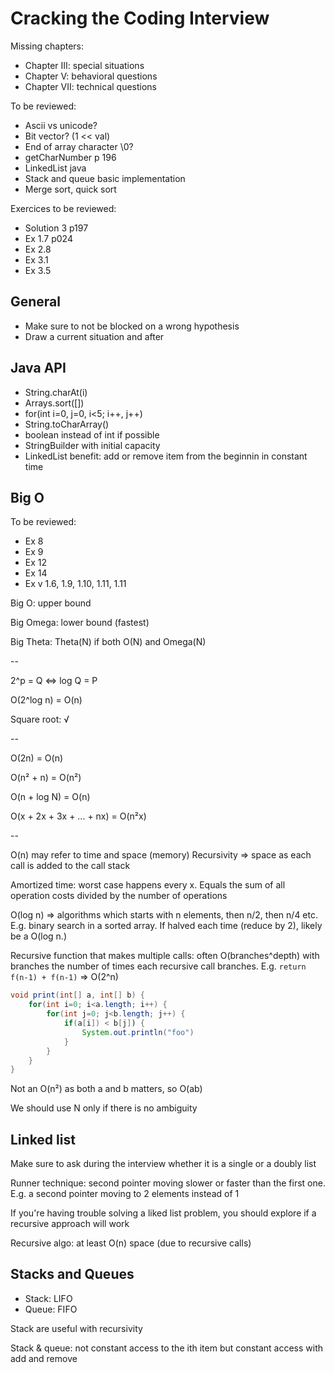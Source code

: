 # Cracking the Coding Interview

Missing chapters:
* Chapter III: special situations
* Chapter V: behavioral questions
* Chapter VII: technical questions

To be reviewed:
* Ascii vs unicode?
* Bit vector? (1 << val)
* End of array character \0?
* getCharNumber p 196
* LinkedList java
* Stack and queue basic implementation
* Merge sort, quick sort

Exercices to be reviewed:
* Solution 3 p197
* Ex 1.7 p024
* Ex 2.8
* Ex 3.1
* Ex 3.5

## General

* Make sure to not be blocked on a wrong hypothesis
* Draw a current situation and after

## Java API

* String.charAt(i)
* Arrays.sort([])
* for(int i=0, j=0, i<5; i++, j++)
* String.toCharArray()
* boolean instead of int if possible
* StringBuilder with initial capacity
* LinkedList benefit: add or remove item from the beginnin in constant time

## Big O

To be reviewed:
* Ex 8
* Ex 9
* Ex 12
* Ex 14
* Ex v 1.6, 1.9, 1.10, 1.11, 1.11

Big O: upper bound

Big Omega: lower bound (fastest)
 
Big Theta: Theta(N) if both O(N) and Omega(N)

--

2^p = Q <=> log Q = P

O(2^log n) = O(n)

Square root: √

--

O(2n) = O(n)

O(n² + n) = O(n²)

O(n + log N) = O(n)

O(x + 2x + 3x + ... + nx) = O(n²x)

--

O(n) may refer to time and space (memory)
Recursivity => space as each call is added to the call stack

Amortized time: worst case happens every x.
Equals the sum of all operation costs divided by the number of operations

O(log n) => algorithms which starts with n elements, then n/2, then n/4 etc.
E.g. binary search in a sorted array.
If halved each time (reduce by 2), likely be a O(log n.)

Recursive function that makes multiple calls: often O(branches^depth) with branches the number of times each recursive call branches.
E.g. ```return f(n-1) + f(n-1)``` => O(2^n)

```java
void print(int[] a, int[] b) {
    for(int i=0; i<a.length; i++) {
        for(int j=0; j<b.length; j++) {
            if(a[i]) < b[j]) {
	            System.out.println("foo")
            }
        }	
    }
}
```
Not an O(n²) as both a and b matters, so O(ab)

We should use N only if there is no ambiguity

## Linked list

Make sure to ask during the interview whether it is a single or a doubly list

Runner technique: second pointer moving slower or faster than the first one.
E.g. a second pointer moving to 2 elements instead of 1

If you're having trouble solving a liked list problem, you should explore if a recursive approach will work

Recursive algo: at least O(n) space (due to recursive calls)

## Stacks and Queues

* Stack: LIFO
* Queue: FIFO

Stack are useful with recursivity

Stack & queue: not constant access to the ith item but constant access with add and remove


